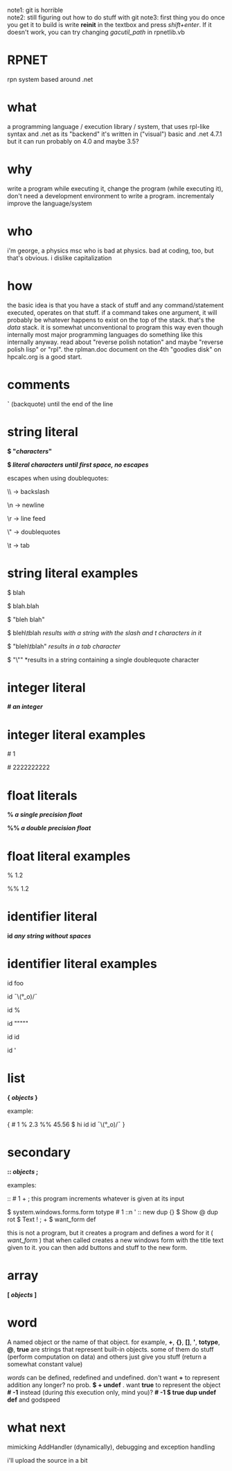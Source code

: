 note1: git is horrible  
note2: still figuring out how to do stuff with git
note3: first thing you do once you get it to build is write **reinit** in the textbox and press *shift+enter*. If it doesn't work, you can try changing *gacutil_path* in rpnetlib.vb

# RPNET
rpn system based around .net
# what
a programming language / execution library / system, that uses rpl-like syntax and .net as its "backend"
it's written in ("visual") basic and .net 4.7.1 but it can run probably on 4.0 and maybe 3.5?
# why
write a program while executing it, change the program (while executing it), don't need a development environment to write a program. incrementaly improve the language/system
# who
i'm george, a physics msc who is bad at physics. bad at coding, too, but that's obvious. i dislike capitalization
# how

the basic idea is that you have a stack of stuff and any command/statement executed, operates on that stuff. if a command takes one argument, it will probably be whatever happens to exist on the top of the stack. that's the *data* stack. it is somewhat unconventional to program this way even though internally most major programming languages do something like this internally anyway. read about "reverse polish notation" and maybe "reverse polish lisp" or "rpl". the rplman.doc document on the 4th "goodies disk" on hpcalc.org is a good start. 

# comments

**\`** (backquote) until the end of the line

# string literal

**$ "*characters*"**

**$ *literal characters until first space, no escapes***

escapes when using doublequotes:

\\\\ -> backslash

\n -> newline

\r -> line feed

\\" -> doublequotes

\t -> tab

# string literal examples

$ blah

$ blah.blah

$ "bleh blah"

$ bleh\tblah *results with a string with the slash and t characters in it*

$ "bleh\tblah" *results in a tab character*

$ "\\"" *results in a string containing a single doublequote character

# integer literal

**# *an integer***

# integer literal examples

\# 1

\# 2222222222

# float literals

**% *a single precision float***

**%% *a double precision float***

# float literal examples

% 1.2

%% 1.2

# identifier literal

**id *any string without spaces***

# identifier literal examples

id foo

id ¯\\(°_o)/¯

id %

id """""

id id

id '

# list

**{ *objects* }**

example:

{ # 1 % 2.3 %% 45.56 $ hi id id ¯\\(°_o)/¯ }

# secondary

**:: *objects* ;**

examples:

:: # 1 + ; this program increments whatever is given at its input

$ system.windows.forms.form totype # 1 ::n ' :: new dup {} $ Show @ dup rot $ Text ! ; + $ want_form def

this is not a program, but it creates a program and defines a word for it ( *want_form* ) that when called creates a new windows form with the title text given to it. you can then add buttons and stuff to the new form.

# array

**\[ *objects* \]**

# word

A named object or the name of that object. for example, **+**, **{}**, **\[\]**, **'**, **totype**, **@**, **true** are strings that represent built-in objects. some of them do stuff (perform computation on data) and others just give you stuff (return a somewhat constant value)

*words* can be defined, redefined and undefined. don't want **+** to represent addition any longer? no prob. **$ + undef** . want **true** to represent the object **\# -1** instead (during *this* execution only, mind you)? **\# -1 $ true dup undef def** and godspeed

# what next

mimicking AddHandler (dynamically), debugging and exception handling

i'll upload the source in a bit
